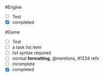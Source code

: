 #Engine
- [ ] Test
- [x] completed

#Game
- [ ] Test
- [ ] a task list item
- [ ] list syntax required
- [ ] normal **formatting**, @mentions, #1234 refs
- [ ] incomplete
- [x] completed
